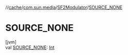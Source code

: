 //[cache](../../../index.md)/[com.sun.media](../index.md)/[SF2Modulator](index.md)/[SOURCE_NONE](-s-o-u-r-c-e_-n-o-n-e.md)

# SOURCE_NONE

[jvm]\
val [SOURCE_NONE](-s-o-u-r-c-e_-n-o-n-e.md): [Int](https://kotlinlang.org/api/latest/jvm/stdlib/kotlin/-int/index.html)
